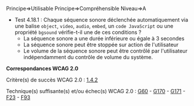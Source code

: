 Principe=>Utilisable
Principe=>Compréhensible
Niveau=>A

*   Test 4.18.1 : Chaque séquence sonore déclenchée automatiquement via une balise `object`, `video`, `audio`, `embed`, un `code JavaScript` ou une propriété `bgsound` vérifie-t-il une de ces conditions ?
    *   La séquence sonore a une durée inférieure ou égale à 3 secondes
    *   La séquence sonore peut être stoppée sur action de l'utilisateur
    *   Le volume de la séquence sonore peut être contrôlé par l'utilisateur indépendamment du contrôle de volume du système.

**Correspondances WCAG 2.0**

Critère(s) de succès WCAG 2.0 : [1.4.2](http://www.w3.org/Translations/WCAG20-fr/#visual-audio-contrast-dis-audio)

Technique(s) suffisante(s) et/ou échec(s) WCAG 2.0 : [G60](http://www.w3.org/TR/WCAG-TECHS/G60.html) - [G170](http://www.w3.org/TR/WCAG-TECHS/G170.html) - [G171](http://www.w3.org/TR/WCAG-TECHS/G171.html) - [F23](http://www.w3.org/TR/WCAG-TECHS/F23.html) - [F93](http://www.w3.org/TR/2014/NOTE-WCAG20-TECHS-20140916/F93.html)

